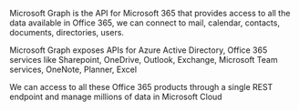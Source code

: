 Microsoft Graph is the API for Microsoft 365 that provides access to all the data available in Office 365, we can connect to mail, calendar, contacts, documents, directories, users. 

Microsoft Graph exposes APIs for Azure Active Directory, Office 365 services like Sharepoint, OneDrive, Outlook, Exchange, Microsoft Team services, OneNote, Planner, Excel 



We can access to all these Office 365 products through a single REST endpoint and manage millions of data in Microsoft Cloud
